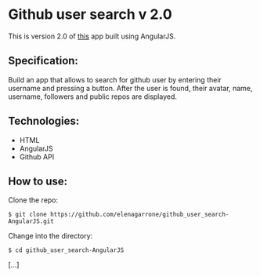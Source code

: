 Github user search v 2.0
=========================
This is version 2.0 of <a href='https://github.com/elenagarrone/github_user_search'>this</a> app built using AngularJS.

Specification:
--------------
Build an app that allows to search for github user by entering their username and pressing a button. After the user is found, their avatar, name, username, followers and public repos are displayed.

Technologies:
----
- HTML
- AngularJS
- Github API


How to use:
-----------
Clone the repo:
```shell
$ git clone https://github.com/elenagarrone/github_user_search-AngularJS.git
```
Change into the directory:
```shell
$ cd github_user_search-AngularJS
```

[...]